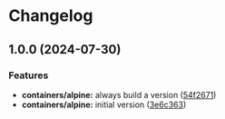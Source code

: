 # Changelog

## 1.0.0 (2024-07-30)


### Features

* **containers/alpine:** always build a version ([54f2671](https://github.com/RemkoMolier/homelab-old-/commit/54f267143faf800db3e8234e26af2b02e6bb7d8e))
* **containers/alpine:** initial version ([3e6c363](https://github.com/RemkoMolier/homelab-old-/commit/3e6c363e5764fc5695e4a3db906fcdcf710d9e8d))
